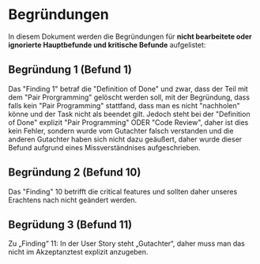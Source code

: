 # Begründungen

In diesem Dokument werden die Begründungen für **nicht bearbeitete oder ignorierte Hauptbefunde und kritische Befunde** aufgelistet:

## Begründung 1 (Befund 1)

Das "Finding 1" betraf die "Definition of Done" und zwar, dass der Teil mit dem "Pair Prorgramming" gelöscht werden soll, mit der Begründung, dass falls kein "Pair Programming" stattfand, dass man es nicht "nachholen" könne und der Task nicht als beendet gilt. Jedoch steht bei der "Definition of Done" explizit "Pair Programming" ODER "Code Review", daher ist dies kein Fehler, sondern wurde vom Gutachter falsch verstanden und die anderen Gutachter haben sich nicht dazu geäußert, daher wurde dieser Befund aufgrund eines Missverständnises aufgeschrieben. 

## Begründung 2 (Befund 10)

Das "Finding" 10 betrifft die critical features und sollten daher unseres Erachtens nach nicht geändert werden.

## Begrüdung 3 (Befund 11)

 Zu „Finding“ 11: In der User Story steht „Gutachter“, daher muss man das nicht im Akzeptanztest explizit anzugeben.
